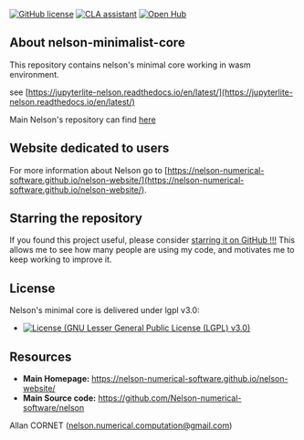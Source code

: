 [![GitHub license](https://img.shields.io/badge/license-LGPL3.0-blue.svg)](https://github.com/Nelson-numerical-software/nelson-minimalist-core/blob/master/lgpl-3.0.md)
[![CLA assistant](https://cla-assistant.io/readme/badge/Nelson-numerical-software/nelson)](https://cla-assistant.io/Nelson-numerical-software/nelson)
[![Open Hub](https://img.shields.io/badge/Open-Hub-blue.svg)](https://www.openhub.net/p/nelson-interpreter)

## About nelson-minimalist-core

This repository contains nelson's minimal core working in wasm environment.

see [https://jupyterlite-nelson.readthedocs.io/en/latest/](https://jupyterlite-nelson.readthedocs.io/en/latest/)

Main Nelson's repository can find [here](https://github.com/Nelson-numerical-software/nelson)

## Website dedicated to users

For more information about Nelson go to [https://nelson-numerical-software.github.io/nelson-website/](https://nelson-numerical-software.github.io/nelson-website/).

## Starring the repository

If you found this project useful, please consider [starring it on GitHub !!!](https://github.com/Nelson-numerical-software/nelson-minimalist-core/stargazers) This allows me to see how many people are using my code, and motivates me to keep working to improve it.

## License

Nelson's minimal core is delivered under lgpl v3.0:

- [![License (GNU Lesser General Public License (LGPL) v3.0)](<https://img.shields.io/badge/License-GNU%20Lesser%20General%20Public%20License%20(LGPL)%20v3.0-blue.svg?style=flat-square>)](https://opensource.org/licenses/LGPL-3.0)

## Resources

- **Main Homepage:** <https://nelson-numerical-software.github.io/nelson-website/>
- **Main Source code:** <https://github.com/Nelson-numerical-software/nelson>

Allan CORNET (nelson.numerical.computation@gmail.com)
